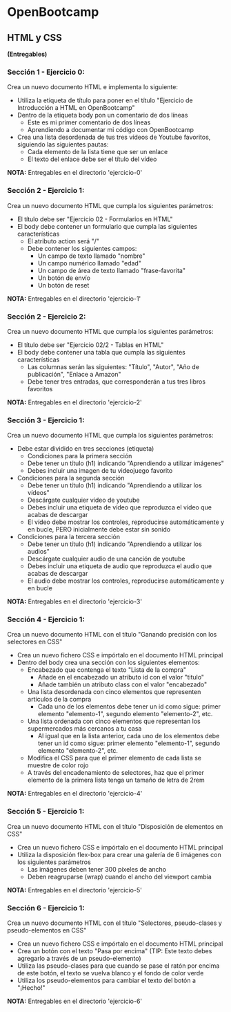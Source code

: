 # OpenBootcamp
## HTML y CSS

**(Entregables)**

### Sección 1 - Ejercicio 0:

Crea un nuevo documento HTML e implementa lo siguiente:

- Utiliza la etiqueta de título para poner en el título "Ejercicio de Introducción a HTML en OpenBootcamp"
- Dentro de la etiqueta body pon un comentario de dos líneas
  - Este es mi primer comentario de dos líneas
  - Aprendiendo a documentar mi código con OpenBootcamp
- Crea una lista desordenada de tus tres vídeos de Youtube favoritos, siguiendo las siguientes pautas:
  - Cada elemento de la lista tiene que ser un enlace
  - El texto del enlace debe ser el título del vídeo

**NOTA:** Entregables en el directorio 'ejercicio-0' 

### Sección 2 - Ejercicio 1:

Crea un nuevo documento HTML que cumpla los siguientes parámetros:

- El título debe ser "Ejercicio 02 - Formularios en HTML"
- El body debe contener un formulario que cumpla las siguientes características
  - El atributo action será "/"
  - Debe contener los siguientes campos:
    - Un campo de texto llamado "nombre"
    - Un campo numérico llamado "edad"
    - Un campo de área de texto llamado "frase-favorita"
    - Un botón de envío
    - Un botón de reset

**NOTA:** Entregables en el directorio 'ejercicio-1'

### Sección 2 - Ejercicio 2:

Crea un nuevo documento HTML que cumpla los siguientes parámetros:

- El título debe ser "Ejercicio 02/2 - Tablas en HTML"
- El body debe contener una tabla que cumpla las siguientes características
  - Las columnas serán las siguientes: "Título", "Autor", "Año de publicación", "Enlace a Amazon"
  - Debe tener tres entradas, que corresponderán a tus tres libros favoritos

**NOTA:** Entregables en el directorio 'ejercicio-2'

### Sección 3 - Ejercicio 1:

Crea un nuevo documento HTML que cumpla los siguientes parámetros:

- Debe estar dividido en tres secciones (etiqueta)
  - Condiciones para la primera sección
  - Debe tener un título (h1) indicando "Aprendiendo a utilizar imágenes"
  - Debes incluir una imagen de tu videojuego favorito
- Condiciones para la segunda sección
  - Debe tener un título (h1) indicando "Aprendiendo a utilizar los vídeos"
  - Descárgate cualquier vídeo de youtube
  - Debes incluir una etiqueta de vídeo que reproduzca el vídeo que acabas de descargar
  - El vídeo debe mostrar los controles, reproducirse automáticamente y en bucle, PERO inicialmente debe estar sin sonido
- Condiciones para la tercera sección
  - Debe tener un título (h1) indicando "Aprendiendo a utilizar los audios"
  - Descárgate cualquier audio de una canción de youtube
  - Debes incluir una etiqueta de audio que reproduzca el audio que acabas de descargar
  - El audio debe mostrar los controles, reproducirse automáticamente y en bucle

**NOTA:** Entregables en el directorio 'ejercicio-3'

### Sección 4 - Ejercicio 1:

Crea un nuevo documento HTML con el título "Ganando precisión con los selectores en CSS"

- Crea un nuevo fichero CSS e impórtalo en el documento HTML principal
- Dentro del body crea una sección con los siguientes elementos:
  - Encabezado que contenga el texto "Lista de la compra"
    - Añade en el encabezado un atributo id con el valor "titulo"
    - Añade también un atributo class con el valor "encabezado"
  - Una lista desordenada con cinco elementos que representen artículos de la compra
    - Cada uno de los elementos debe tener un id como sigue: primer elemento "elemento-1", segundo elemento "elemento-2", etc.
  - Una lista ordenada con cinco elementos que representan los supermercados más cercanos a tu casa
    - Al igual que en la lista anterior, cada uno de los elementos debe tener un id como sigue: primer elemento "elemento-1", segundo elemento "elemento-2", etc.
  - Modifica el CSS para que el primer elemento de cada lista se muestre de color rojo
  - A través del encadenamiento de selectores, haz que el primer elemento de la primera lista tenga un tamaño de letra de 2rem

**NOTA:** Entregables en el directorio 'ejercicio-4'

### Sección 5 - Ejercicio 1:

Crea un nuevo documento HTML con el título "Disposición de elementos en CSS"

- Crea un nuevo fichero CSS e impórtalo en el documento HTML principal
- Utiliza la disposición flex-box para crear una galería de 6 imágenes con los siguientes parámetros
  - Las imágenes deben tener 300 píxeles de ancho
  - Deben reagruparse (wrap) cuando el ancho del viewport cambia

**NOTA:** Entregables en el directorio 'ejercicio-5'

### Sección 6 - Ejercicio 1:

Crea un nuevo documento HTML con el título "Selectores, pseudo-clases y pseudo-elementos en CSS"

- Crea un nuevo fichero CSS e impórtalo en el documento HTML principal
- Crea un botón con el texto "Pasa por encima" (TIP: Este texto debes agregarlo a través de un pseudo-elemento)
- Utiliza las pseudo-clases para que cuando se pase el ratón por encima de este botón, el texto se vuelva blanco y el fondo de color verde
- Utiliza los pseudo-elementos para cambiar el texto del botón a "¡Hecho!"

**NOTA:** Entregables en el directorio 'ejercicio-6'
